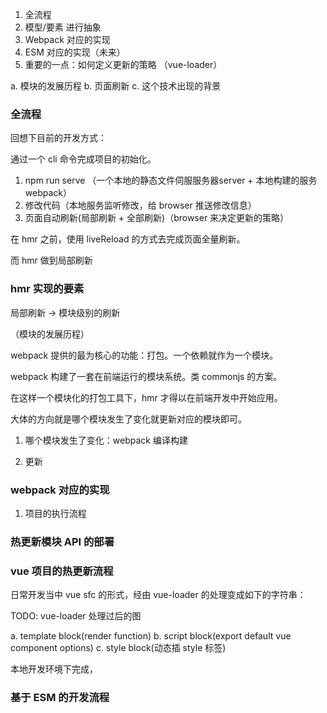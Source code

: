 1. 全流程
2. 模型/要素 进行抽象
3. Webpack 对应的实现
4. ESM 对应的实现（未来）
5. 重要的一点：如何定义更新的策略 （vue-loader）

a. 模块的发展历程
b. 页面刷新
c. 这个技术出现的背景

### 全流程

回想下目前的开发方式：

通过一个 cli 命令完成项目的初始化。

1. npm run serve （一个本地的静态文件伺服服务器server + 本地构建的服务webpack）
2. 修改代码（本地服务监听修改，给 browser 推送修改信息）
3. 页面自动刷新(局部刷新 + 全部刷新)（browser 来决定更新的策略）

在 hmr 之前，使用 liveReload 的方式去完成页面全量刷新。

而 hmr 做到局部刷新

### hmr 实现的要素

局部刷新 -> 模块级别的刷新

（模块的发展历程）

webpack 提供的最为核心的功能：打包。一个依赖就作为一个模块。

webpack 构建了一套在前端运行的模块系统。类 commonjs 的方案。

在这样一个模块化的打包工具下，hmr 才得以在前端开发中开始应用。

大体的方向就是哪个模块发生了变化就更新对应的模块即可。


1. 哪个模块发生了变化：webpack 编译构建

2. 更新

### webpack 对应的实现

1. 项目的执行流程

### 热更新模块 API 的部署

### vue 项目的热更新流程

日常开发当中 vue sfc 的形式，经由 vue-loader 的处理变成如下的字符串：

TODO: vue-loader 处理过后的图

a. template block(render function)
b. script block(export default vue component options)
c. style block(动态插 style 标签)

本地开发环境下完成，

### 基于 ESM 的开发流程

